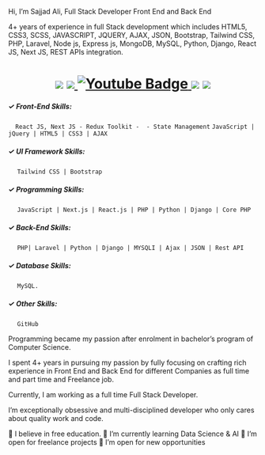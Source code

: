 Hi, I’m Sajjad Ali, Full Stack Developer Front End and Back End

4+ years of experience in full Stack development which includes HTML5, CSS3, SCSS, JAVASCRIPT, JQUERY, AJAX, JSON, Bootstrap, Tailwind CSS,  PHP, Laravel, Node js, Express js, MongoDB, MySQL, Python, Django, React JS, Next JS, REST  APIs integration.

<h1 align="center">
  <div id="badges">
    <a href="https://sajjadlaghari.com"><img src="https://img.shields.io/badge/website-000000?style=for-the-badge&logo=About.me&logoColor=white" /><a/>
   <a href="https://www.linkedin.com/in/ahlem-laajili/">
    <img src="https://img.shields.io/badge/LinkedIn-0077B5?style=for-the-badge&logo=linkedin&logoColor=white"/>
  </a>
 <a href="https://www.youtube.com/@ahlemphantom">
    <img src="https://img.shields.io/badge/Youtube-FF0000?style=for-the-badge&logo=youtube&logoColor=white" alt="Youtube Badge"/>
  </a>
    <img src="https://komarev.com/ghpvc/?username=ahlem-phantom&style=for-the-badge">
    <img src="https://img.shields.io/github/followers/ahlem-phantom.svg?style=for-the-badge&logo=appveyor">
  </div>

##### ✓ Front-End Skills:
 ```  React JS, Next JS - Redux Toolkit -  - State Management```
  ```JavaScript | jQuery | HTML5 | CSS3 | AJAX ```

##### ✓ UI Framework Skills:
    ```Tailwind CSS | Bootstrap ``` 

##### ✓ Programming Skills:
    ```JavaScript | Next.js | React.js | PHP | Python | Django | Core PHP   ```

##### ✓ Back-End Skills:
    ```PHP| Laravel | Python | Django | MYSQLI | Ajax | JSON | Rest API ```

##### ✓ Database Skills:
    ```MySQL. ```

##### ✓ Other Skills:
    ```GitHub ```

Programming became my passion after enrolment in bachelor’s program of Computer Science.

I spent 4+ years in pursuing my passion by fully focusing on crafting rich experience in Front End and Back End for different Companies as full time and part time and Freelance job.

Currently, I am working as a full time Full Stack Developer.

I’m exceptionally obsessive and multi-disciplined developer who only cares about quality work and code.

🔭 I believe in free education.
🌱 I’m currently learning Data Science & AI
👯 I’m open for freelance projects
👯 I’m open for new opportunities
